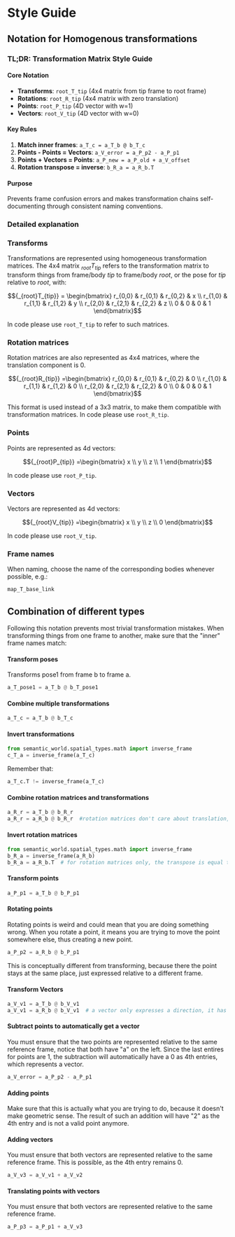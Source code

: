 # Style Guide

## Notation for Homogenous transformations
### TL;DR: Transformation Matrix Style Guide

#### Core Notation
- **Transforms**: `root_T_tip` (4x4 matrix from tip frame to root frame)
- **Rotations**: `root_R_tip` (4x4 matrix with zero translation)
- **Points**: `root_P_tip` (4D vector with w=1)
- **Vectors**: `root_V_tip` (4D vector with w=0)

#### Key Rules
1. **Match inner frames**: `a_T_c = a_T_b @ b_T_c`
2. **Points - Points = Vectors**: `a_V_error = a_P_p2 - a_P_p1`
3. **Points + Vectors = Points**: `a_P_new = a_P_old + a_V_offset`
4. **Rotation transpose = inverse**: `b_R_a = a_R_b.T`

#### Purpose
Prevents frame confusion errors and makes transformation chains self-documenting through consistent naming conventions.

### Detailed explanation
### Transforms
Transformations are represented using homogeneous transformation matrices.
The 4x4 matrix $_{root}T_{tip}$ refers to the transformation matrix to transform things from frame/body $tip$ to frame/body $root$, or the pose for $tip$ relative to $root$, with:
```math
{_{root}T_{tip}} = \begin{bmatrix}
	r_{0,0} & r_{0,1} & r_{0,2} & x \\
	r_{1,0} & r_{1,1} & r_{1,2} & y \\
	r_{2,0} & r_{2,1} & r_{2,2} & z \\
	0 & 0 & 0 & 1
	\end{bmatrix}
```
In code please use `root_T_tip` to refer to such matrices.

### Rotation matrices
Rotation matrices are also represented as 4x4 matrices, where the translation component is 0.
```math
{_{root}R_{tip}} =\begin{bmatrix}
	r_{0,0} & r_{0,1} & r_{0,2} & 0 \\
	r_{1,0} & r_{1,1} & r_{1,2} & 0 \\
	r_{2,0} & r_{2,1} & r_{2,2} & 0 \\
	0 & 0 & 0 & 1
	\end{bmatrix}
```
This format is used instead of a 3x3 matrix, to make them compatible with transformation matrices.
In code please use `root_R_tip`.

### Points
Points are represented as 4d vectors:
```math
{_{root}P_{tip}} =\begin{bmatrix}
	x \\
	y \\
	z \\
	1
	\end{bmatrix}
```
In code please use `root_P_tip`.

### Vectors
Vectors are represented as 4d vectors:
```math
{_{root}V_{tip}} =\begin{bmatrix}
	x \\
	y \\
	z \\
	0
	\end{bmatrix}
```
In code please use `root_V_tip`.

### Frame names
When naming, choose the name of the corresponding bodies whenever possible, e.g.:
```python
map_T_base_link
```

## Combination of different types
Following this notation prevents most trivial transformation mistakes.
When transforming things from one frame to another, make sure that the "inner" frame names match:

#### Transform poses
Transforms pose1 from frame b to frame a.
```python
a_T_pose1 = a_T_b @ b_T_pose1  
```

#### Combine multiple transformations
```python
a_T_c = a_T_b @ b_T_c 
```

#### Invert transformations
```python
from semantic_world.spatial_types.math import inverse_frame
c_T_a = inverse_frame(a_T_c)
```
Remember that:
```python
a_T_c.T != inverse_frame(a_T_c)
```

#### Combine rotation matrices and transformations
```python
a_R_r = a_T_b @ b_R_r
a_R_r = a_R_b @ b_R_r  #rotation matrices don't care about translation, so these to are equivalent
```

#### Invert rotation matrices
```python
from semantic_world.spatial_types.math import inverse_frame
b_R_a = inverse_frame(a_R_b)
b_R_a = a_R_b.T  # for rotation matrices only, the transpose is equal to its inverse.
```

#### Transform points
```python
a_P_p1 = a_T_b @ b_P_p1
```

#### Rotating points
Rotating points is weird and could mean that you are doing something wrong.
When you rotate a point, it means you are trying to move the point somewhere else, thus creating a new point.
```python
a_P_p2 = a_R_b @ b_P_p1
```
This is conceptually different from transforming, because there the point stays at the same place, just expressed relative to a different frame.


#### Transform Vectors
```python
a_V_v1 = a_T_b @ b_V_v1
a_V_v1 = a_R_b @ b_V_v1  # a vector only expresses a direction, it has no fixed place in space, therefore applying a full transformation or only a rotation results in the same vector.
```

#### Subtract points to automatically get a vector
You must ensure that the two points are represented relative to the same reference frame, notice that both have "a" on the left.
Since the last entires for points are 1, the subtraction will automatically have a 0 as 4th entries, which represents a vector.
```python
a_V_error = a_P_p2 - a_P_p1 
```

#### Adding points
Make sure that this is actually what you are trying to do, because it doesn't make geometric sense.
The result of such an addition will have "2" as the 4th entry and is not a valid point anymore.

#### Adding vectors
You must ensure that both vectors are represented relative to the same reference frame.
This is possible, as the 4th entry remains 0.
```python
a_V_v3 = a_V_v1 + a_V_v2
```

#### Translating points with vectors
You must ensure that both vectors are represented relative to the same reference frame.
```python
a_P_p3 = a_P_p1 + a_V_v3
```
